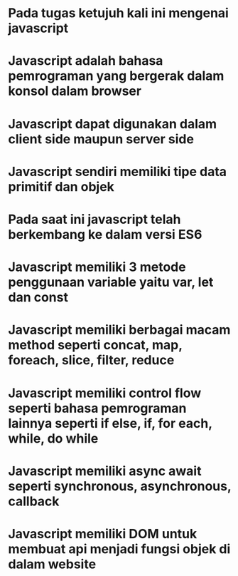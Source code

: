# Pada tugas ketujuh kali ini mengenai javascript

# Javascript adalah bahasa pemrograman yang bergerak dalam konsol dalam browser
# Javascript dapat digunakan dalam client side maupun server side
# Javascript sendiri memiliki tipe data primitif dan objek
# Pada saat ini javascript telah berkembang ke dalam versi ES6
# Javascript memiliki 3 metode penggunaan variable yaitu var, let dan const
# Javascript memiliki berbagai macam method seperti concat, map, foreach, slice, filter, reduce
# Javascript memiliki control flow seperti bahasa pemrograman lainnya seperti if else, if, for each, while, do while
# Javascript memiliki async await seperti synchronous, asynchronous, callback
# Javascript memiliki DOM untuk membuat api menjadi fungsi objek di dalam website